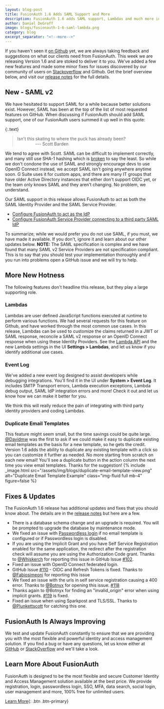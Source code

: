 ```yaml
---
layout: blog-post
title: FusionAuth 1.6 Adds SAML Support and More
description: FusionAuth 1.6 adds SAML support, Lambdas and much more in this new release. Download and upgrade now!
author: Daniel DeGroff
image: blogs/fusionauth-1-6-saml-lambda.png
category: blog
excerpt_separator: "<!--more-->"
---
```


If you haven't seen it [on Github](https://github.com/FusionAuth/fusionauth-issues/issues/ "Jump to Github") yet, we are always taking feedback and suggestions on what our clients need from FusionAuth. This week we are releasing Version 1.6 and are stoked to deliver it to you. We've added a few new features and made some minor fixes for issues discovered by our community of users on [Stackoverflow](https://stackoverflow.com/questions/tagged/fusionauth "Jump to StackOverflow") and Github. Get the brief overview below, and visit our [release notes](/docs/v1/tech/release-notes#version-1-6-0) for the full details.

<!--more-->

## New - SAML v2

We have hesitated to support SAML for a while because better solutions exist. However, SAML has been at the top of the list of most requested features on GitHub. When discussing if FusionAuth should add SAML support, one of our FusionAuth users summed it up well in this quote:

{:.text}
> Isn't this skating to where the puck has already been?
> <br>
> &nbsp;&nbsp;&nbsp;&nbsp;&nbsp;&nbsp;&nbsp;&nbsp;&nbsp;&nbsp;&nbsp;&nbsp;&nbsp;&nbsp; --- Scott Barden

We tend to agree with Scott. SAML can be difficult to implement correctly, and many still use SHA-1 hashing which is [broken](https://security.stackexchange.com/questions/204379/sha1-signature-in-a-saml-request/204395) to say the least. So while we don't condone the use of SAML and strongly encourage devs to use OpenID Connect instead, we accept SAML isn't going anywhere anytime soon. G Suite uses it for custom apps, and there are many IT groups that have older Active Directory instances that either don't support OIDC yet, or the team only knows SAML and they aren't changing. No problem, we understand.

Our SAML support in this release allows FusionAuth to act as both the SAML Identity Provider and the SAML Service Provider.
 - [Configure FusionAuth to act as the IdP](/docs/v1/tech/samlv2/)
 - [Configure FusionAuth Service Provider connecting to a third party SAML IdP](/docs/v1/tech/identity-providers/samlv2/)

To summarize, while we would prefer you do not use SAML, if you must, we have made it available.  If you don't, ignore it and learn about our other updates below. **NOTE:** The SAML specification is complex and we have found that many SAML v2 Service Providers are not specification compliant. This is to say that you should test your implementation thoroughly and if you run into problems open a GitHub issue and we will try to help.

## More New Hotness

The following features don't headline this release, but they play a large supporting role.

### Lambdas
Lambdas are user defined JavaScript functions executed at runtime to perform various functions. We had several requests for this feature on Github, and have worked through the most common use cases. In this release, Lambdas can be used to customize the claims returned in a JWT or SAML response, reconcile a SAML v2 response or an OpenID Connect response when using these Identity Providers. See the [Lambda API](/docs/v1/tech/lambdas/) and the new Lambda settings in the UI **Settings > Lambdas**, and let us know if you identify additional use cases.

### Event Log
We've added a new event log designed to assist developers while debugging integrations. You'll find it in the UI under **System > Event Log**. It includes SMTP Transport errors, Lambda execution exceptions, Lambda debug output, SAML IdP integration errors and more! Check it out and let us know how we can make it better for you.

We think this will really reduce the pain of integrating with third party identity providers and coding Lambdas.

### Duplicate Email Templates

This feature might seem small, but the time savings could be quite large. [@Davidmw](https://github.com/davidmw) was the first to ask if we could make it easy to duplicate existing email templates as the basis for a new template, so he gets the credit. Version 1.6 adds the ability to duplicate any existing template with a click so you can customize it further as needed. No more starting from scratch on each new email! You'll see a duplicate button in the action column the next time you view email templates. Thanks for the suggestion!
{% include _image.html src="/assets/img/blogs/duplicate-email-template-view.png" alt="Duplicate Email Template Example" class="img-fluid full mb-4" figure=false %}

## Fixes & Updates

The FusionAuth 1.6 release has additional updates and fixes that you should know about. The details are in the [release notes](/docs/v1/tech/release-notes#version-1-6-0) but here are a few.
- There is a database schema change and an upgrade is required. You will be prompted to upgrade the database by maintenance mode.
- We fixed an issue with [Passwordless login](/blog/2019/03/28/fusionauth-passwordless) if no email template is configured or if Passwordless login is disabled.
- If you are using the Implicit Grant and you have Self Service Registration enabled for the same application, the redirect after the registration check will assume you are using the Authorization Code grant. Thanks to [@Whiskerch](https://github.com/whiskerch) for reporting this issue in GitHub Issue [#102](https://github.com/FusionAuth/fusionauth-issues/issues/102).
- Fixed an issue with OpenID Connect federated login.
- GitHub Issue [#110](https://github.com/FusionAuth/fusionauth-issues/issues/110) - OIDC and Refresh Tokens is fixed. Thanks to [@Fabiosimeoni](https://github.com/fabiosimeoni) for reporting this issue
- We fixed an issue with the urls in self service registration causing a 400 error. Thanks to [@Botnyx](https://github.com/botnyx) for opening this issue. [#118](https://github.com/FusionAuth/fusionauth-issues/issues/118)
- Thanks again to @Botnyx for finding an "invalid_origin" error when using implicit grants. [#119](https://github.com/FusionAuth/fusionauth-issues/issues/119) is fixed.
- Fixed an issue when using Sparkpost and TLS/SSL. Thanks to [@Plunkettscott](https://github.com/plunkettscott) for catching this one.


## FusionAuth Is Always Improving
We test and update FusionAuth constantly to ensure that we are providing you with the most flexible and powerful identity and access management solution. If you find a bug or have any questions, let us know either at [GitHub](https://github.com/FusionAuth/fusionauth-issues "Jump to GitHub") or [StackOverflow](https://stackoverflow.com/questions/tagged/fusionauth "Jump to StackOverflow") and we'll take a look.

## Learn More About FusionAuth

FusionAuth is designed to be the most flexible and secure Customer Identity and Access Management solution available at the best price. We provide registration, login, passwordless login, SSO, MFA, data search, social login, user management and more, 100% free for unlimited users.

[Learn More](/ "FusionAuth Home"){: .btn .btn-primary}
